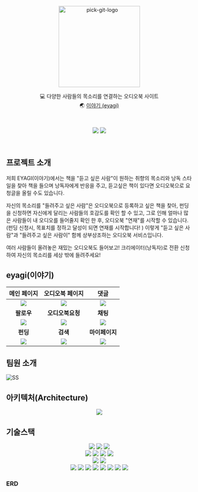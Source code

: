 <p align="center">
<img src="https://user-images.githubusercontent.com/61370487/171013112-796a9d06-6b91-4012-9af7-ee9ccfb20eaf.png" alt="pick-git-logo" width="220" height="220">
</p>

<div align="center">
  
💻 다양한 사람들의 목소리를 연결하는 오디오북 사이트</br>
🌏 [이야기 (eyagi)](https://www.eyagibook.shop/)

</div>
<br/>

<div align="center">
  
<a href="https://balanced-desk-3a4.notion.site/EYAGI-06e6113484324fe8ba37ec83e5e70b8d"><img src="https://img.shields.io/badge/Notion-%23000000.svg?style=for-the-badge&logo=notion&logoColor=white&link=https://balanced-desk-3a4.notion.site/EYAGI-06e6113484324fe8ba37ec83e5e70b8d/"/></a>
<a href="https://www.instagram.com/_eyagi_"><img src="https://img.shields.io/badge/Instagram-%23E4405F.svg?style=for-the-badge&logo=Instagram&logoColor=white&link=https://www.instagram.com/_eyagi_/"/></a>

  
</div>
<br/>

## 프로젝트 소개
 저희 EYAGI(이야기)에서는
책을 "듣고 싶은 사람"이 원하는 취향의 목소리와 낭독 스타일을 찾아 책을 들으며 낭독자에게 반응을 주고, 듣고싶은 책이 있다면 오디오북으로 요청글을 올릴 수도 있습니다.

자신의 목소리를 "들려주고 싶은 사람"은 오디오북으로 등록하고 싶은 책을 찾아, 펀딩을 신청하면 자신에게 달리는 사람들의 호감도를 확인 할 수 있고, 그로 인해 얼마나 많은 사람들이 내 오디오를 들어줄지 확인 한 후, 오디오북 "연재"를 시작할 수 있습니다. (펀딩 신청시, 목표치를 정하고 달성이 되면 연재를 시작합니다! )
이렇게 "듣고 싶은 사람"과 "들려주고 싶은 사람이" 함께 상부상조하는 오디오북 서비스입니다.

여러 사람들이 올려놓은 재밌는 오디오북도 들어보고!
크리에이터(낭독자)로 전환 신청하여 자신의 목소리를 세상 밖에 들려주세요!

## eyagi(이야기)
|메인 페이지|오디오북 페이지|댓글|
|:-:|:-:|:-:|
|<img src=https://user-images.githubusercontent.com/61370487/171026913-adb69bee-9171-4b12-b273-8f1a5fe828f3.gif>|<img src=https://user-images.githubusercontent.com/61370487/171030696-98bbaa9e-347b-4633-956c-77462db17670.gif>|<img src=https://user-images.githubusercontent.com/61370487/171026534-71d090f4-0d17-465b-aa59-c2384232e88c.gif>|
|<b>팔로우</b>|<b>오디오북요청</b>|<b>채팅</b>|
|<img src=https://user-images.githubusercontent.com/61370487/171026610-b4584b86-0174-4c28-ae57-b25fe1f561f8.gif>|<img src=https://user-images.githubusercontent.com/61370487/171030045-42a40812-b807-4b52-ab75-199d88a075eb.gif>|<img src=https://user-images.githubusercontent.com/61370487/171029947-8c62bbd1-fe94-41f6-9714-0a08e9e63151.gif>|
|<b>펀딩</b>|<b>검색</b>|<b>마이페이지</b>|
|<img src=https://user-images.githubusercontent.com/61370487/171026925-7215b3f8-7369-4f58-a4f6-bd57493b21ed.gif>|<img src=https://user-images.githubusercontent.com/61370487/171030108-3e4bc940-20ff-497a-9484-e920b958cef9.gif>|<img src=https://user-images.githubusercontent.com/61370487/171030132-8b300843-90f0-4e72-8271-933c75026aff.gif>|

## 팀원 소개
![SS](https://user-images.githubusercontent.com/61370487/171037189-b13a46f1-a018-4489-8aab-436804167d08.PNG)

## 아키텍처(Architecture)
<p align="center">
<img src="https://user-images.githubusercontent.com/61370487/171033795-ff2ec9f8-cbcc-4d7f-8c01-0b2360dc2dc4.png">
</p>

## 기술스택
<p align="center">
<!-- spring -->
<img src="https://img.shields.io/badge/Spring-6DB33F?style=for-the-badge&logo=Spring&logoColor=white">
<img src="https://img.shields.io/badge/spring data jpa-F28D1A?style=for-the-badge&logo=springdatajpa&logoColor=white">
<img src="https://img.shields.io/badge/spring security-6DB33F?style=for-the-badge&logo=springsecurity&logoColor=white">
<br>
<!-- java mysql gradle -->
<img src="https://img.shields.io/badge/gradle-02303A?style=for-the-badge&logo=gradle&logoColor=white">
<img src="https://img.shields.io/badge/JAVA-007396?style=for-the-badge&logo=java&logoColor=white">
<img src="https://img.shields.io/badge/Jsoup-981E32?style=for-the-badge&logo=java&logoColor=white">
<img src="https://img.shields.io/badge/mysql-4479A1?style=for-the-badge&logo=mysql&logoColor=white">
<br>
<!-- aws -->
<img src="https://img.shields.io/badge/aws ec2-07C160?style=for-the-badge&logo=amazoneaws&logoColor=white">
<img src="https://img.shields.io/badge/amazons3-569A31?style=for-the-badge&logo=amazons3&logoColor=white">
<br>
<!-- git -->
<img src="https://img.shields.io/badge/github-181717?style=for-the-badge&logo=github&logoColor=white">
<img src="https://img.shields.io/badge/git-F05032?style=for-the-badge&logo=git&logoColor=white">
<img src="https://img.shields.io/badge/github actions-2088FF?style=for-the-badge&logo=github actions&logoColor=white">
<!-- redis -->
<img src="https://img.shields.io/badge/redis-DC382D?style=for-the-badge&logo=redis&logoColor=white">
<img src="https://img.shields.io/badge/stomp-000000?style=for-the-badge&logo=stomp&logoColor=white">
<img src="https://img.shields.io/badge/SockJS-7D929E?style=for-the-badge&logo=sockJS&logoColor=white">
<!-- docker -->
<img src="https://img.shields.io/badge/docker-2496ED?style=for-the-badge&logo=docker&logoColor=white">
<!-- zenkins -->
<img src="https://img.shields.io/badge/jenkins-D24939?style=for-the-badge&logo=jenkins&logoColor=white">
  
<br>

### ERD

